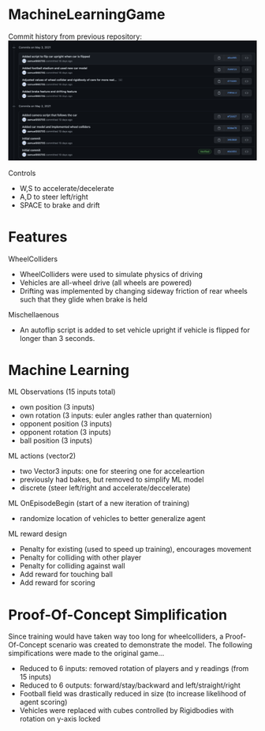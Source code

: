 # MachineLearningGame

Commit history from previous repository:
![Commit History](https://github.com/samuel990705/MachineLearningGame/blob/main/img/commitHistory.jpg?raw=true)

Controls
- W,S to accelerate/decelerate
- A,D to steer left/right
- SPACE to brake and drift

# Features
WheelColliders
- WheelColliders were used to simulate physics of driving
- Vehicles are all-wheel drive (all wheels are powered)
- Drifting was implemented by changing sideway friction of rear wheels such that they glide when brake is held

Mischellaenous
- An autoflip script is added to set vehicle upright if vehicle is flipped for longer than 3 seconds. 

# Machine Learning

ML Observations (15 inputs total)
- own position (3 inputs)
- own rotation (3 inputs: euler angles rather than quaternion) 
- opponent position (3 inputs)
- opponent rotation (3 inputs)
- ball position (3 inputs)

ML actions (vector2)
- two Vector3 inputs: one for steering one for acceleartion
- previously had bakes, but removed to simplify ML model
- discrete (steer left/right and accelerate/deccelerate)

ML OnEpisodeBegin (start of a new iteration of training)
- randomize location of vehicles to better generalize agent

ML reward design
- Penalty for existing (used to speed up training), encourages movement
- Penalty for colliding with other player
- Penalty for colliding against wall
- Add reward for touching ball
- Add reward for scoring 


# Proof-Of-Concept Simplification
Since training would have taken way too long for wheelcolliders, a Proof-Of-Concept scenario was created to demonstrate the model. The following simpifications were made to the original game...
- Reduced to 6 inputs: removed rotation of players and y readings (from 15 inputs)
- Reduced to 6 outputs: forward/stay/backward and left/straight/right
- Football field was drastically reduced in size (to increase likelihood of agent scoring)
- Vehicles were replaced with cubes controlled by Rigidbodies with rotation on y-axis locked

